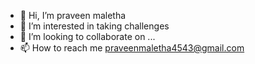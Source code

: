 - 👋 Hi, I’m praveen maletha
- 👀 I’m interested in taking challenges
- 💞️ I’m looking to collaborate on ...
- 📫 How to reach me praveenmaletha4543@gmail.com

<!---
praveenmaletha03/praveenmaletha03 is a ✨ special ✨ repository because its `README.md` (this file) appears on your GitHub profile.
You can click the Preview link to take a look at your changes.
--->
